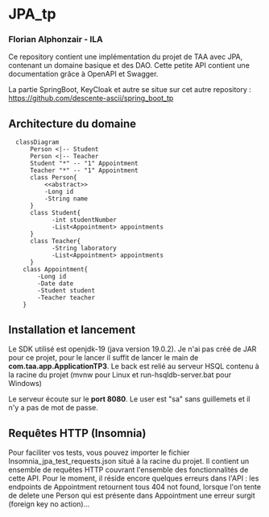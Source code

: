 # JPA_tp
### Florian Alphonzair - ILA

Ce repository contient une implémentation du projet de TAA avec JPA, contenant un domaine basique et des DAO.
Cette petite API contient une documentation grâce à OpenAPI et Swagger.

La partie SpringBoot, KeyCloak et autre se situe sur cet autre repository : https://github.com/descente-ascii/spring_boot_tp

## Architecture du domaine

```mermaid
  classDiagram
      Person <|-- Student
      Person <|-- Teacher
      Student "*" -- "1" Appointment 
      Teacher "*" -- "1" Appointment
      class Person{
          <<abstract>>
          -Long id
          -String name
      }
      class Student{
            -int studentNumber
            -List<Appointment> appointments
      }
      class Teacher{
            -String laboratory
            -List<Appointment> appointments
      }
    class Appointment{
        -Long id
        -Date date
        -Student student
        -Teacher teacher
    }
```

## Installation et lancement
Le SDK utilisé est openjdk-19 (java version 19.0.2).
Je n'ai pas créé de JAR pour ce projet, pour le lancer il suffit de lancer le main de **com.taa.app.ApplicationTP3**.
Le back est relié au serveur HSQL contenu à la racine du projet (mvnw pour Linux et run-hsqldb-server.bat pour Windows)

Le serveur écoute sur le **port 8080**. Le user est "sa" sans guillemets et il n'y a pas de mot de passe.

## Requêtes HTTP (Insomnia)
Pour faciliter vos tests, vous pouvez importer le fichier Insomnia_jpa_test_requests.json
situé à la racine du projet. Il contient un ensemble de requêtes HTTP couvrant l'ensemble des fonctionnalités de cette API.
Pour le moment, il réside encore quelques erreurs dans l'API : les endpoints de Appointment retournent tous 404 not found,
lorsque l'on tente de delete une Person qui est présente dans Appointment une erreur surgit (foreign key no action)...